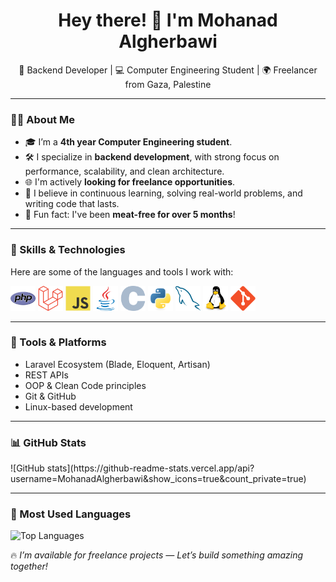 <h1 align="center">Hey there! 👋 I'm Mohanad Algherbawi</h1>

<p align="center">
🚀 Backend Developer | 💻 Computer Engineering Student | 🌍 Freelancer from Gaza, Palestine
</p>

---

### 👨‍💻 About Me
- 🎓 I’m a **4th year Computer Engineering student**.
- 🛠️ I specialize in **backend development**, with strong focus on performance, scalability, and clean architecture.
- 🌐 I'm actively **looking for freelance opportunities**.
- 🔁 I believe in continuous learning, solving real-world problems, and writing code that lasts.
- 🥦 Fun fact: I've been **meat-free for over 5 months**!

---

### 🧠 Skills & Technologies
Here are some of the languages and tools I work with:

<p align="left">
  <img src="https://raw.githubusercontent.com/devicons/devicon/master/icons/php/php-original.svg" width="40" alt="PHP"/>
  <img src="https://raw.githubusercontent.com/devicons/devicon/master/icons/laravel/laravel-original.svg" width="40" alt="Laravel"/>
  <img src="https://raw.githubusercontent.com/devicons/devicon/master/icons/javascript/javascript-original.svg" width="40" alt="JavaScript"/>
  <img src="https://raw.githubusercontent.com/devicons/devicon/master/icons/java/java-original.svg" width="40" alt="Java"/>
  <img src="https://raw.githubusercontent.com/devicons/devicon/master/icons/c/c-original.svg" width="40" alt="C"/>
  <img src="https://raw.githubusercontent.com/devicons/devicon/master/icons/python/python-original.svg" width="40" alt="Python"/>
  <img src="https://raw.githubusercontent.com/devicons/devicon/master/icons/mysql/mysql-original.svg" width="40" alt="MySQL"/>
  <img src="https://raw.githubusercontent.com/devicons/devicon/master/icons/linux/linux-original.svg" width="40" alt="Linux"/>
  <img src="https://raw.githubusercontent.com/devicons/devicon/master/icons/git/git-original.svg" width="40" alt="Git"/>
</p>

---

### 🔨 Tools & Platforms
- Laravel Ecosystem (Blade, Eloquent, Artisan)
- REST APIs
- OOP & Clean Code principles
- Git & GitHub
- Linux-based development

---

### 📊 GitHub Stats
<p align="left">
![GitHub stats](https://github-readme-stats.vercel.app/api?username=MohanadAlgherbawi&show_icons=true&count_private=true)
</p>

---

### 🌟 Most Used Languages
<p align="left">
  <img src="https://github-readme-stats.vercel.app/api/top-langs/?username=MohanadAlgherbawi&layout=compact&theme=github_dark" alt="Top Languages"/>
</p>



🔥 *I’m available for freelance projects — Let’s build something amazing together!*
